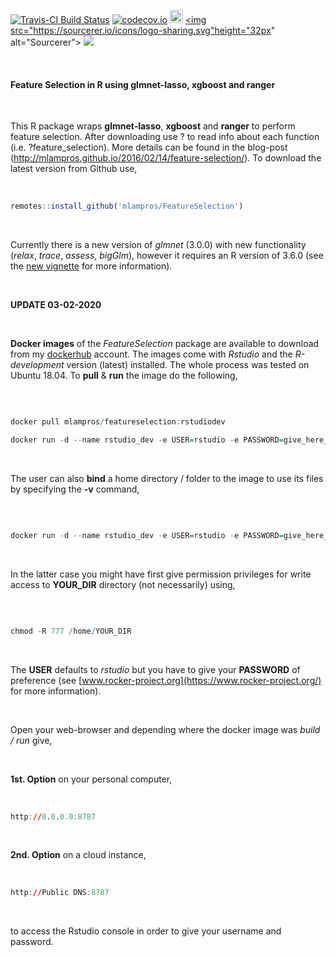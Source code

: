 

[![Travis-CI Build Status](https://travis-ci.org/mlampros/FeatureSelection.svg?branch=master)](https://travis-ci.org/mlampros/FeatureSelection)
[![codecov.io](https://codecov.io/github/mlampros/FeatureSelection/coverage.svg?branch=master)](https://codecov.io/github/mlampros/FeatureSelection?branch=master)
<a href="https://www.buymeacoffee.com/VY0x8snyh" target="_blank"><img src="https://www.buymeacoffee.com/assets/img/custom_images/orange_img.png" alt="Buy Me A Coffee" height="21px" ></a>
<a href="https://sourcerer.io/mlampros"><img src="https://sourcerer.io/icons/logo-sharing.svg"height="32px" alt="Sourcerer"></a>
[![](https://img.shields.io/docker/automated/mlampros/featureselection.svg)](https://hub.docker.com/r/mlampros/featureselection)

<br>

#### Feature Selection in R using glmnet-lasso, xgboost and ranger

<br>

This R package wraps **glmnet-lasso**, **xgboost** and **ranger** to perform feature selection. After downloading use ? to read info about each function (i.e. ?feature_selection). More details can be found in the blog-post (http://mlampros.github.io/2016/02/14/feature-selection/). To download the latest version from Github use,

<br>

```R
remotes::install_github('mlampros/FeatureSelection')

```

<br>

Currently there is a new version of *glmnet* (3.0.0) with new functionality (*relax*,  *trace*,  *assess*, *bigGlm*), however it requires an R version of 3.6.0 (see the [new vignette](https://cran.r-project.org/web/packages/glmnet/vignettes/relax.pdf)  for more information).

<br>


**UPDATE 03-02-2020**

<br>

**Docker images** of the *FeatureSelection* package are available to download from my [dockerhub](https://hub.docker.com/r/mlampros/featureselection) account. The images come with *Rstudio* and the *R-development* version (latest) installed. The whole process was tested on Ubuntu 18.04. To **pull** & **run** the image do the following,

<br>

```R

docker pull mlampros/featureselection:rstudiodev

docker run -d --name rstudio_dev -e USER=rstudio -e PASSWORD=give_here_your_password --rm -p 8787:8787 mlampros/featureselection:rstudiodev

```

<br>

The user can also **bind** a home directory / folder to the image to use its files by specifying the **-v** command,

<br>

```R

docker run -d --name rstudio_dev -e USER=rstudio -e PASSWORD=give_here_your_password --rm -p 8787:8787 -v /home/YOUR_DIR:/home/rstudio/YOUR_DIR mlampros/featureselection:rstudiodev


```

<br>

In the latter case you might have first give permission privileges for write access to **YOUR_DIR** directory (not necessarily) using,

<br>

```R

chmod -R 777 /home/YOUR_DIR


```

<br>

The **USER** defaults to *rstudio* but you have to give your **PASSWORD** of preference (see [www.rocker-project.org](https://www.rocker-project.org/) for more information).

<br>

Open your web-browser and depending where the docker image was *build / run* give, 

<br>

**1st. Option** on your personal computer,

<br>

```R
http://0.0.0.0:8787 

```

<br>

**2nd. Option** on a cloud instance, 

<br>

```R
http://Public DNS:8787

```

<br>

to access the Rstudio console in order to give your username and password.

<br>

